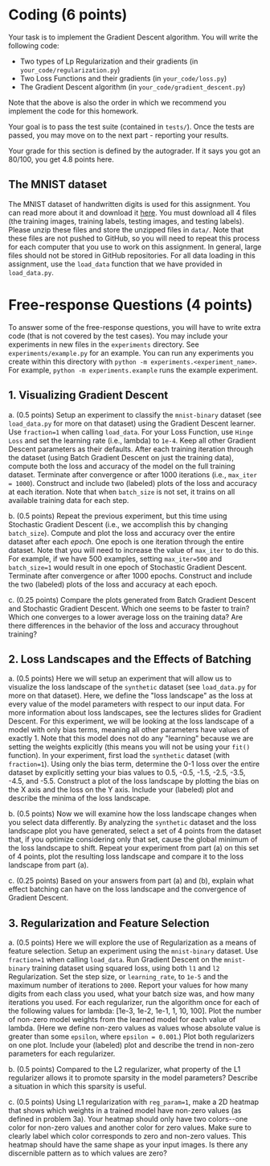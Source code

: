 # Coding (6 points)

Your task is to implement the Gradient Descent algorithm. You will write the following code:

 - Two types of Lp Regularization and their gradients (in `your_code/regularization.py`)
 - Two Loss Functions and their gradients (in `your_code/loss.py`)
 - The Gradient Descent algorithm (in `your_code/gradient_descent.py`)

Note that the above is also the order in which we recommend you implement the code for this homework.

Your goal is to pass the test suite (contained in `tests/`). Once the tests are passed, you may move on to the next part - reporting your results.

Your grade for this section is defined by the autograder. If it says you got an 80/100, you get 4.8 points here.

## The MNIST dataset
The MNIST dataset of handwritten digits is used for this assignment. You can read more about it and download it [here](http://yann.lecun.com/exdb/mnist/). You must download all 4 files (the training images, training labels, testing images, and testing labels). Please unzip these files and store the unzipped files in `data/`. Note that these files are not pushed to GitHub, so you will need to repeat this process for each computer that you use to work on this assignment. In general, large files should not be stored in GitHub repositories. For all data loading in this assignment, use the `load_data` function that we have provided in `load_data.py`.

# Free-response Questions (4 points)

To answer some of the free-response questions, you will have to write extra code (that is not covered by the test cases). You may include your experiments in new files in the `experiments` directory. See `experiments/example.py` for an example. You can run any experiments you create within this directory with `python -m experiments.<experiment_name>`. For example, `python -m experiments.example` runs the example experiment.

## 1. Visualizing Gradient Descent

a. (0.5 points) Setup an experiment to classify the `mnist-binary` dataset (see `load_data.py` for more on that dataset) using the Gradient Descent learner. Use `fraction=1` when calling `load_data`. For your Loss Function, use `Hinge Loss` and set the learning rate (i.e., lambda) to `1e-4`. Keep all other Gradient Descent parameters as their defaults. After each training iteration through the dataset (using Batch Gradient Descent on just the training data), compute both the loss and accuracy of the model on the full training dataset. Terminate after convergence or after 1000 iterations (i.e., `max_iter = 1000`). Construct and include two (labeled) plots of the loss and accuracy at each iteration. Note that when `batch_size` is not set, it trains on all available training data for each step.

b. (0.5 points) Repeat the previous experiment, but this time using Stochastic Gradient Descent (i.e., we accomplish this by changing `batch_size`). Compute and plot the loss and accuracy over the entire dataset after each *epoch*. One epoch is one iteration through the entire dataset. Note that you will need to increase the value of `max_iter` to do this. For example, if we have 500 examples, setting `max_iter=500` and `batch_size=1` would result in one epoch of Stochastic Gradient Descent. Terminate after convergence or after 1000 epochs. Construct and include the two (labeled) plots of the loss and accuracy at each epoch.

c. (0.25 points) Compare the plots generated from Batch Gradient Descent and Stochastic Gradient Descent. Which one seems to be faster to train? Which one converges to a lower average loss on the training data? Are there differences in the behavior of the loss and accuracy throughout training?

## 2. Loss Landscapes and the Effects of Batching
a. (0.5 points) Here we will setup an experiment that will allow us to visualize the loss landscape of the `synthetic` dataset (see `load_data.py` for more on that dataset). Here, we define the "loss landscape" as the loss at every value of the model parameters with respect to our input data. For more information about loss landscapes, see the lectures slides for Gradient Descent. For this experiment, we will be looking at the loss landscape of a model with only bias terms, meaning all other parameters have values of exactly 1. Note that this model does not do any "learning" because we are setting the weights explicitly (this means you will not be using your `fit()` function). In your experiment, first load the `synthetic` dataset (with `fraction=1`). Using only the bias term, determine the 0-1 loss over the entire dataset by explicitly setting your bias values to 0.5, -0.5, -1.5, -2.5, -3.5, -4.5, and -5.5. Construct a plot of the loss landscape by plotting the bias on the X axis and the loss on the Y axis. Include your (labeled) plot and describe the minima of the loss landscape.

b. (0.5 points) Now we will examine how the loss landscape changes when you select data differently. By analyzing the `synthetic` dataset and the loss landscape plot you have generated, select a set of 4 points from the dataset that, if you optimize considering only that set, cause the global minimum of the loss landscape to shift. Repeat your experiment from part (a) on this set of 4 points, plot the resulting loss landscape and compare it to the loss landscape from part (a).

c. (0.25 points) Based on your answers from part (a) and (b), explain what effect batching can have on the loss landscape and the convergence of Gradient Descent.

## 3. Regularization and Feature Selection
a. (0.5 points) Here we will explore the use of Regularization as a means of feature selection. Setup an experiment using the `mnist-binary` dataset. Use `fraction=1` when calling `load_data`. Run Gradient Descent on the `mnist-binary` training dataset using squared loss, using both `l1` and `l2` Regularization. Set the step size, or `learning_rate`, to `1e-5` and the maximum number of iterations to `2000`. Report your values for how many digits from each class you used, what your batch size was, and how many iterations you used. For each regularizer, run the algorithm  once for each of the following values for lambda: [1e-3, 1e-2, 1e-1, 1, 10, 100]. Plot the number of non-zero model weights from the learned model for each value of lambda. (Here we define non-zero values as values whose absolute value is greater than some `epsilon`, where `epsilon = 0.001`.) Plot both regularizers on one plot. Include your (labeled) plot and describe the trend in non-zero parameters for each regularizer.

b. (0.5 points) Compared to the L2 regularizer, what property of the L1 regularizer allows it to promote sparsity in the model parameters? Describe a situation in which this sparsity is useful.

c. (0.5 points) Using L1 regularization with `reg_param=1`, make a 2D heatmap that shows which weights in a trained model have non-zero values (as defined in problem 3a). Your heatmap should only have two colors--one color for non-zero values and another color for zero values. Make sure to clearly label which color corresponds to zero and non-zero values. This heatmap should have the same shape as your input images. Is there any discernible pattern as to which values are zero? 
